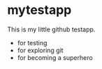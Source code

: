 mytestapp
=========

This is my little github testapp.

* for testing
* for exploring git
* for becoming a superhero